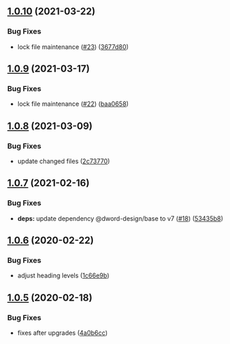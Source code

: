 ## [1.0.10](https://github.com/dword-design/resolve-tagged-template/compare/v1.0.9...v1.0.10) (2021-03-22)


### Bug Fixes

* lock file maintenance ([#23](https://github.com/dword-design/resolve-tagged-template/issues/23)) ([3677d80](https://github.com/dword-design/resolve-tagged-template/commit/3677d8027124d44384b2affe71e8970e746631ec))

## [1.0.9](https://github.com/dword-design/resolve-tagged-template/compare/v1.0.8...v1.0.9) (2021-03-17)


### Bug Fixes

* lock file maintenance ([#22](https://github.com/dword-design/resolve-tagged-template/issues/22)) ([baa0658](https://github.com/dword-design/resolve-tagged-template/commit/baa065835af44f2677845b3ccb052bcf3f6a6ce3))

## [1.0.8](https://github.com/dword-design/resolve-tagged-template/compare/v1.0.7...v1.0.8) (2021-03-09)


### Bug Fixes

* update changed files ([2c73770](https://github.com/dword-design/resolve-tagged-template/commit/2c737702ea0a21aa1d63079d03b6db6c9198a036))

## [1.0.7](https://github.com/dword-design/resolve-tagged-template/compare/v1.0.6...v1.0.7) (2021-02-16)


### Bug Fixes

* **deps:** update dependency @dword-design/base to v7 ([#18](https://github.com/dword-design/resolve-tagged-template/issues/18)) ([53435b8](https://github.com/dword-design/resolve-tagged-template/commit/53435b83a6faa4479e26b69713cb5bc07716c0ac))

## [1.0.6](https://github.com/dword-design/resolve-tagged-template/compare/v1.0.5...v1.0.6) (2020-02-22)


### Bug Fixes

* adjust heading levels ([1c66e9b](https://github.com/dword-design/resolve-tagged-template/commit/1c66e9bba496243e75944805395823f9b9a1b71c))

## [1.0.5](https://github.com/dword-design/resolve-tagged-template/compare/v1.0.4...v1.0.5) (2020-02-18)


### Bug Fixes

* fixes after upgrades ([4a0b6cc](https://github.com/dword-design/resolve-tagged-template/commit/4a0b6cc13b6b2b6558b6654fe2c19a0b9d2f2a7c))
